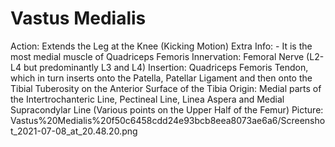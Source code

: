 # Vastus Medialis

Action: Extends the Leg at the Knee (Kicking Motion)
Extra Info: - It is the most medial muscle of Quadriceps Femoris
Innervation: Femoral Nerve (L2-L4 but predominantly L3 and L4)
Insertion: Quadriceps Femoris Tendon, which in turn inserts onto the Patella, Patellar Ligament and then onto the Tibial Tuberosity on the Anterior Surface of the Tibia
Origin: Medial parts of the Intertrochanteric Line, Pectineal Line, Linea Aspera and Medial Supracondylar Line (Various points on the Upper Half of the Femur)
Picture: Vastus%20Medialis%20f50c6458cdd24e93bcb8eea8073ae6a6/Screenshot_2021-07-08_at_20.48.20.png